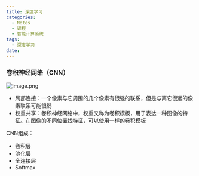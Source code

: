 ```yaml
---
title: 深度学习
categories:
  - Notes
  - 课程
  - 智能计算系统
tags:
  - 深度学习
date:
---
```

### 卷积神经网络（CNN）
![image.png](https://cdn.jsdelivr.net/gh/zhengyangWang1/image@main/img/20231019081247.png)
- 局部连接：一个像素与它周围的几个像素有很强的联系，但是与离它很远的像素联系可能很弱
- 权重共享：卷积神经网络中，权重又称为卷积模板，用于表达一种图像的特征。在图像的不同位置找特征，可以使用一样的卷积模板

CNN组成：
- 卷积层
- 池化层
- 全连接层
- Softmax